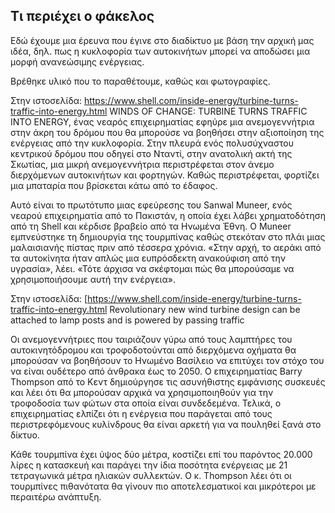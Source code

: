 ## Τι περιέχει ο φάκελος
Εδώ έχουμε μια έρευνα που έγινε στο διαδίκτυο με βάση την αρχική μας ιδέα, δηλ. πως η κυκλοφορία των αυτοκινήτων μπορεί να αποδώσει μια μορφή ανανεώσιμης ενέργειας.

Βρέθηκε υλικό που το παραθέτουμε, καθώς και φωτογραφίες.

Στην ιστοσελίδα: https://www.shell.com/inside-energy/turbine-turns-traffic-into-energy.html
WINDS OF CHANGE: TURBINE TURNS TRAFFIC INTO ENERGY, ένας νεαρός επιχειρηματίας εφηύρε μια ανεμογεννήτρια στην άκρη του δρόμου που θα μπορούσε να βοηθήσει στην αξιοποίηση της ενέργειας από την κυκλοφορία. Στην πλευρά ενός πολυσύχναστου κεντρικού δρόμου που οδηγεί στο Νταντί, στην ανατολική ακτή της Σκωτίας, μια μικρή ανεμογεννήτρια περιστρέφεται στον άνεμο διερχόμενων αυτοκινήτων και φορτηγών. Καθώς περιστρέφεται, φορτίζει μια μπαταρία που βρίσκεται κάτω από το έδαφος.

Αυτό είναι το πρωτότυπο μιας εφεύρεσης του Sanwal Muneer, ενός νεαρού επιχειρηματία από το Πακιστάν, η οποία έχει λάβει χρηματοδότηση από τη Shell και κέρδισε βραβείο από τα Ηνωμένα Έθνη. Ο Muneer εμπνεύστηκε τη δημιουργία της τουρμπίνας καθώς στεκόταν στο πλάι μιας μαλαισιανής πίστας πριν από τέσσερα χρόνια. «Στην αρχή, το αεράκι από τα αυτοκίνητα ήταν απλώς μια ευπρόσδεκτη ανακούφιση από την υγρασία», λέει. «Τότε άρχισα να σκέφτομαι πώς θα μπορούσαμε να χρησιμοποιήσουμε αυτή την ενέργεια».
 
Στην ιστοσελίδα: [https://www.shell.com/inside-energy/turbine-turns-traffic-into-energy.html
Revolutionary new wind turbine design can be attached to lamp posts and is powered by passing traffic

Οι ανεμογεννήτριες που ταιριάζουν γύρω από τους λαμπτήρες του αυτοκινητόδρομου και τροφοδοτούνται από διερχόμενα οχήματα θα μπορούσαν να βοηθήσουν το Ηνωμένο Βασίλειο να επιτύχει τον στόχο του να είναι ουδέτερο από άνθρακα έως το 2050. Ο επιχειρηματίας Barry Thompson από το Κεντ δημιούργησε τις ασυνήθιστης εμφάνισης συσκευές και λέει ότι θα μπορούσαν αρχικά να χρησιμοποιηθούν για την τροφοδοσία των φώτων στα οποία είναι συνδεδεμένα. Τελικά, ο επιχειρηματίας ελπίζει ότι η ενέργεια που παράγεται από τους περιστρεφόμενους κυλίνδρους θα είναι αρκετή για να πουληθεί ξανά στο δίκτυο.

Κάθε τουρμπίνα έχει ύψος δύο μέτρα, κοστίζει επί του παρόντος 20.000 λίρες η κατασκευή και παράγει την ίδια ποσότητα ενέργειας με 21 τετραγωνικά μέτρα ηλιακών συλλεκτών.
Ο κ. Thompson λέει ότι οι τουρμπίνες πιθανότατα θα γίνουν πιο αποτελεσματικοί και μικρότεροι με περαιτέρω ανάπτυξη.


